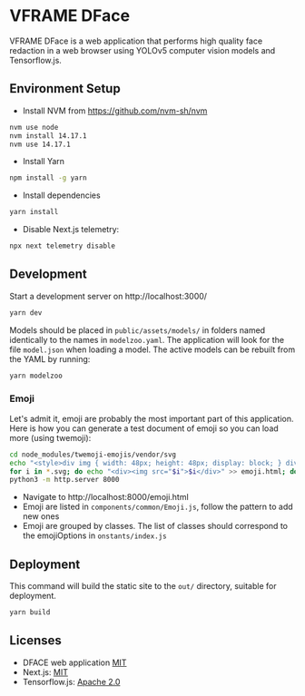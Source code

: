 # VFRAME DFace

VFRAME DFace is a web application that performs high quality face redaction in a web browser using YOLOv5 computer vision models and Tensorflow.js.

## Environment Setup

- Install NVM from https://github.com/nvm-sh/nvm

```bash
nvm use node
nvm install 14.17.1
nvm use 14.17.1
```

- Install Yarn

```bash
npm install -g yarn
```

- Install dependencies

```bash
yarn install
```

- Disable Next.js telemetry:

```bash
npx next telemetry disable
```

## Development

Start a development server on http://localhost:3000/

```bash
yarn dev
```

Models should be placed in `public/assets/models/` in folders named identically to the names in `modelzoo.yaml`. The application will look for the file `model.json` when loading a model. The active models can be rebuilt from the YAML by running:

```bash
yarn modelzoo
```

### Emoji

Let's admit it, emoji are probably the most important part of this application. Here is how you can generate a test document of emoji so you can load more (using twemoji):

```bash
cd node_modules/twemoji-emojis/vendor/svg
echo "<style>div img { width: 48px; height: 48px; display: block; } div { display: inline-block; font-size: 12px; }</style>" >> emoji.html
for i in *.svg; do echo "<div><img src="$i">$i</div>" >> emoji.html; done
python3 -m http.server 8000
```

- Navigate to http://localhost:8000/emoji.html
- Emoji are listed in `components/common/Emoji.js`, follow the pattern to add new ones
- Emoji are grouped by classes. The list of classes should correspond to the emojiOptions in `onstants/index.js`

## Deployment

This command will build the static site to the `out/` directory, suitable for deployment.

```bash
yarn build
```


## Licenses

- DFACE web application [MIT](LICENSE)
- Next.js: [MIT](https://github.com/vercel/next.js/blob/canary/license.md)
- Tensorflow.js: [Apache 2.0](https://github.com/tensorflow/tfjs/blob/master/LICENSE)